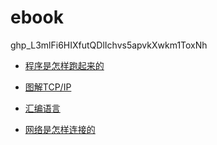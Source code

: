 # ebook
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
- [程序是怎样跑起来的](./001)

- [图解TCP/IP](./002)

- [汇编语言](./003)

- [网络是怎样连接的](./004)






